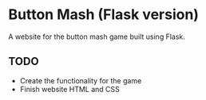 # Button Mash (Flask version)
A website for the button mash game built using Flask. 

## TODO
- Create the functionality for the game
- Finish website HTML and CSS